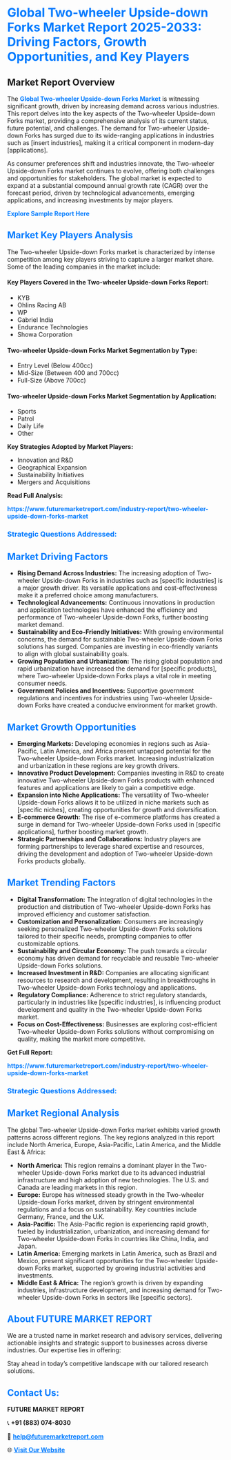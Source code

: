 <h1 style="color: #007BFF;">Global Two-wheeler Upside-down Forks Market Report 2025-2033: Driving Factors, Growth Opportunities, and Key Players</h1>

<section id="overview">
<h2>Market Report Overview</h2>
<p>The <a href="https://www.futuremarketreport.com/industry-report/two-wheeler-upside-down-forks-market" style="color: #007BFF; text-decoration: none;"><strong>Global Two-wheeler Upside-down Forks Market</strong></a> is witnessing significant growth, driven by increasing demand across various industries. This report delves into the key aspects of the Two-wheeler Upside-down Forks market, providing a comprehensive analysis of its current status, future potential, and challenges. The demand for Two-wheeler Upside-down Forks has surged due to its wide-ranging applications in industries such as [insert industries], making it a critical component in modern-day [applications].</p>
<p>As consumer preferences shift and industries innovate, the Two-wheeler Upside-down Forks market continues to evolve, offering both challenges and opportunities for stakeholders. The global market is expected to expand at a substantial compound annual growth rate (CAGR) over the forecast period, driven by technological advancements, emerging applications, and increasing investments by major players.</p>
</section>

<section id="overview">
<p><a href="https://www.futuremarketreport.com/request-sample/reportId=86498" style="color: #007BFF; text-decoration: none;"><strong>Explore Sample Report Here</strong></a></p>
</section>

<section id="key-players">
<h2 style="color: #007BFF;">Market Key Players Analysis</h2>
<p>The Two-wheeler Upside-down Forks market is characterized by intense competition among key players striving to capture a larger market share. Some of the leading companies in the market include:</p>
<h4>Key Players Covered in the Two-wheeler Upside-down Forks Report:</h4>
<ul><li>KYB</li><li>Ohlins Racing AB</li><li>WP</li><li>Gabriel India</li><li>Endurance Technologies</li><li>Showa Corporation</li></ul>
<h4>Two-wheeler Upside-down Forks Market Segmentation by Type:</h4>
<ul><li>Entry Level (Below 400cc)</li><li>Mid-Size (Between 400 and 700cc)</li><li>Full-Size (Above 700cc)</li></ul>

<h4>Two-wheeler Upside-down Forks Market Segmentation by Application:</h4>
<ul><li>Sports</li><li>Patrol</li><li>Daily Life</li><li>Other</li></ul>
<p><strong>Key Strategies Adopted by Market Players:</strong></p>
<ul>
<li>Innovation and R&D</li>
<li>Geographical Expansion</li>
<li>Sustainability Initiatives</li>
<li>Mergers and Acquisitions</li>
</ul>
</section>

<section>
<p><strong>Read Full Analysis: </strong></p><a href="https://www.futuremarketreport.com/industry-report/two-wheeler-upside-down-forks-market" style="color: #007BFF; text-decoration: none;"><strong>https://www.futuremarketreport.com/industry-report/two-wheeler-upside-down-forks-market</strong></a>
<h3 style="color: #007BFF;">Strategic Questions Addressed:</h3>
</section>

<section id="driving-factors">
<h2 style="color: #007BFF;">Market Driving Factors</h2>
<ul>
<li><strong>Rising Demand Across Industries:</strong> The increasing adoption of Two-wheeler Upside-down Forks in industries such as [specific industries] is a major growth driver. Its versatile applications and cost-effectiveness make it a preferred choice among manufacturers.</li>
<li><strong>Technological Advancements:</strong> Continuous innovations in production and application technologies have enhanced the efficiency and performance of Two-wheeler Upside-down Forks, further boosting market demand.</li>
<li><strong>Sustainability and Eco-Friendly Initiatives:</strong> With growing environmental concerns, the demand for sustainable Two-wheeler Upside-down Forks solutions has surged. Companies are investing in eco-friendly variants to align with global sustainability goals.</li>
<li><strong>Growing Population and Urbanization:</strong> The rising global population and rapid urbanization have increased the demand for [specific products], where Two-wheeler Upside-down Forks plays a vital role in meeting consumer needs.</li>
<li><strong>Government Policies and Incentives:</strong> Supportive government regulations and incentives for industries using Two-wheeler Upside-down Forks have created a conducive environment for market growth.</li>
</ul>
</section>

<section id="growth-opportunities">
<h2 style="color: #007BFF;">Market Growth Opportunities</h2>
<ul>
<li><strong>Emerging Markets:</strong> Developing economies in regions such as Asia-Pacific, Latin America, and Africa present untapped potential for the Two-wheeler Upside-down Forks market. Increasing industrialization and urbanization in these regions are key growth drivers.</li>
<li><strong>Innovative Product Development:</strong> Companies investing in R&D to create innovative Two-wheeler Upside-down Forks products with enhanced features and applications are likely to gain a competitive edge.</li>
<li><strong>Expansion into Niche Applications:</strong> The versatility of Two-wheeler Upside-down Forks allows it to be utilized in niche markets such as [specific niches], creating opportunities for growth and diversification.</li>
<li><strong>E-commerce Growth:</strong> The rise of e-commerce platforms has created a surge in demand for Two-wheeler Upside-down Forks used in [specific applications], further boosting market growth.</li>
<li><strong>Strategic Partnerships and Collaborations:</strong> Industry players are forming partnerships to leverage shared expertise and resources, driving the development and adoption of Two-wheeler Upside-down Forks products globally.</li>
</ul>
</section>

<section id="trending-factors">
<h2 style="color: #007BFF;">Market Trending Factors</h2>
<ul>
<li><strong>Digital Transformation:</strong> The integration of digital technologies in the production and distribution of Two-wheeler Upside-down Forks has improved efficiency and customer satisfaction.</li>
<li><strong>Customization and Personalization:</strong> Consumers are increasingly seeking personalized Two-wheeler Upside-down Forks solutions tailored to their specific needs, prompting companies to offer customizable options.</li>
<li><strong>Sustainability and Circular Economy:</strong> The push towards a circular economy has driven demand for recyclable and reusable Two-wheeler Upside-down Forks solutions.</li>
<li><strong>Increased Investment in R&D:</strong> Companies are allocating significant resources to research and development, resulting in breakthroughs in Two-wheeler Upside-down Forks technology and applications.</li>
<li><strong>Regulatory Compliance:</strong> Adherence to strict regulatory standards, particularly in industries like [specific industries], is influencing product development and quality in the Two-wheeler Upside-down Forks market.</li>
<li><strong>Focus on Cost-Effectiveness:</strong> Businesses are exploring cost-efficient Two-wheeler Upside-down Forks solutions without compromising on quality, making the market more competitive.</li>
</ul>
</section>

<section>
<p><strong>Get Full Report: </strong></p><a href="https://www.futuremarketreport.com/industry-report/two-wheeler-upside-down-forks-market" style="color: #007BFF; text-decoration: none;"><strong>https://www.futuremarketreport.com/industry-report/two-wheeler-upside-down-forks-market</strong></a>
<h3 style="color: #007BFF;">Strategic Questions Addressed:</h3>
</section>


<section id="regional-analysis">
<h2 style="color: #007BFF;">Market Regional Analysis</h2>
<p>The global Two-wheeler Upside-down Forks market exhibits varied growth patterns across different regions. The key regions analyzed in this report include North America, Europe, Asia-Pacific, Latin America, and the Middle East & Africa:</p>
<ul>
<li><strong>North America:</strong> This region remains a dominant player in the Two-wheeler Upside-down Forks market due to its advanced industrial infrastructure and high adoption of new technologies. The U.S. and Canada are leading markets in this region.</li>
<li><strong>Europe:</strong> Europe has witnessed steady growth in the Two-wheeler Upside-down Forks market, driven by stringent environmental regulations and a focus on sustainability. Key countries include Germany, France, and the U.K.</li>
<li><strong>Asia-Pacific:</strong> The Asia-Pacific region is experiencing rapid growth, fueled by industrialization, urbanization, and increasing demand for Two-wheeler Upside-down Forks in countries like China, India, and Japan.</li>
<li><strong>Latin America:</strong> Emerging markets in Latin America, such as Brazil and Mexico, present significant opportunities for the Two-wheeler Upside-down Forks market, supported by growing industrial activities and investments.</li>
<li><strong>Middle East & Africa:</strong> The region’s growth is driven by expanding industries, infrastructure development, and increasing demand for Two-wheeler Upside-down Forks in sectors like [specific sectors].</li>
</ul>
</section>

<footer>
<h2 style="color: #007BFF;">About FUTURE MARKET REPORT</h2>
<p>We are a trusted name in market research and advisory services, delivering actionable insights and strategic support to businesses across diverse industries. Our expertise lies in offering:</p>

<p>Stay ahead in today’s competitive landscape with our tailored research solutions.</p>

<h2 style="color: #007BFF;">Contact Us:</h2>
<p><strong>FUTURE MARKET REPORT</strong></p>
<p>📞 <strong>+91 (883) 074-8030</strong></p>
<p>📧 <strong><a href="mailto:help@futuremarketreport.com" style="color: #007BFF;">help@futuremarketreport.com</a></strong></p>
<p>🌐 <strong><a href="https://www.futuremarketreport.com/" style="color: #007BFF;">Visit Our Website</a></strong></p>
</footer>